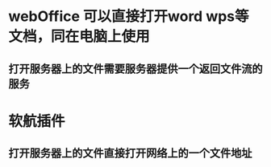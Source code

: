# webOffice 可以直接打开word wps等文档，同在电脑上使用
## 打开服务器上的文件需要服务器提供一个返回文件流的服务

# 软航插件 
## 打开服务器上的文件直接打开网络上的一个文件地址